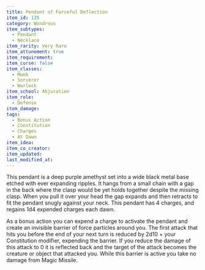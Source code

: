 ```yaml
---
title: Pendant of Forceful Deflection
item_id: 135
category: Wondrous
item_subtypes:
  - Pendant
  - Necklace
item_rarity: Very Rare
item_attunement: true
item_requirement:
item_curse: false
item_classes:
  - Monk
  - Sorcerer
  - Warlock
item_school: Abjuration
item_role:
  - Defense
item_damage:
tags:
  - Bonus Action
  - Constitution
  - Charges
  - At Dawn
item_idea:
item_co_creator:
item_updated:
last_modified_at:
---
```


This pendant is a deep purple amethyst set into a wide black metal base etched with  ever expanding ripples. It hangs from a small chain with a gap in the back where the clasp would be yet holds together despite the missing clasp. When you pull it over your head the gap expands and then retracts to fit the pendant snugly against your neck. This pendant has 4 charges, and regains 1d4 expended charges each dawn.

As a bonus action you can expend a charge to activate the pendant and create an invisible barrier of force particles around you. The first attack that hits you before the end of your next turn is reduced by 2d10 + your Constitution modifier, expending the barrier. If you reduce the damage of this attack to 0 it is reflected back and the target of the attack becomes the creature or object that attacked you.
While this barrier is active you take no damage from <magic-spell>Magic Missile</magic-spell>.
